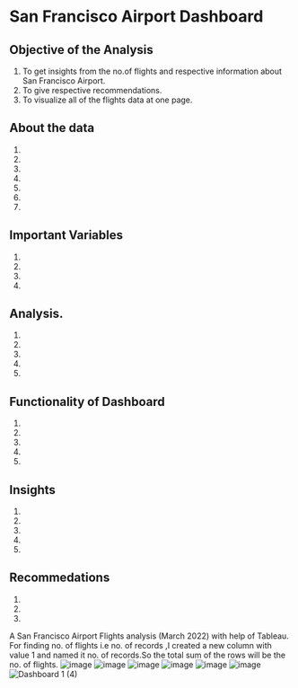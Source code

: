 # San Francisco Airport Dashboard

## Objective of the Analysis
1. To get insights from the no.of flights and respective information about San Francisco Airport. 
2. To give respective recommendations.
3. To visualize all of the flights data at one page.

## About the data
1.
2.
3.
4.
5.
6.
7.

## Important Variables
1.
2.
3.
4.

## Analysis.
1.
2.
3.
4.
5.

## Functionality of Dashboard 
1.
2.
3.
4.
5.

## Insights
1.
2.
3.
4.
5.

## Recommedations
1.
2.
3.


A San Francisco Airport Flights analysis (March 2022) with help of Tableau.
For finding no. of flights i.e no. of records ,I created a new column with value 1 and named it no. of records.So the total sum of the rows will be the no. of flights.
![image](https://user-images.githubusercontent.com/106676849/187887366-50b536de-6cd5-4b11-acfc-269a7c7a9d39.png)
![image](https://user-images.githubusercontent.com/106676849/187887507-3a001a9e-9d6e-469e-9d2e-06ab35a0f1ca.png)
![image](https://user-images.githubusercontent.com/106676849/187887944-57841832-f5ab-4281-8643-8af2bfef3555.png)
![image](https://user-images.githubusercontent.com/106676849/187887994-3390d2e6-98ef-4749-8686-ff403e410b07.png)
![image](https://user-images.githubusercontent.com/106676849/187888056-b839c73c-b315-4902-8498-662dd2ec6046.png)
![image](https://user-images.githubusercontent.com/106676849/187888166-f9752c89-61d4-4317-99d4-20d83099da19.png)
![Dashboard 1 (4)](https://user-images.githubusercontent.com/106676849/187887051-d6a37040-e5d6-41d3-9fbb-a54df07bcf2c.png)
